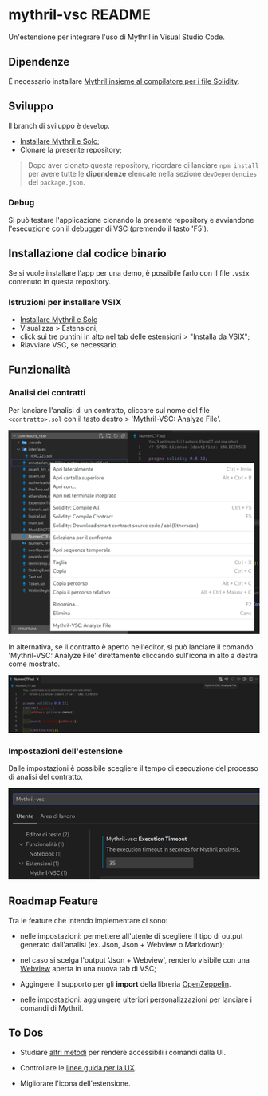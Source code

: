 # mythril-vsc README

Un'estensione per integrare l'uso di Mythril in Visual Studio Code.

## Dipendenze

È necessario installare [Mythril insieme al compilatore per i file Solidity](https://mythril-classic.readthedocs.io/en/master/installation.html).

## Sviluppo

Il branch di sviluppo è `develop`.

- [Installare Mythril e Solc](#dipendenze);
- Clonare la presente repository;

> Dopo aver clonato questa repository, ricordare di lanciare `npm install` per avere tutte le **dipendenze** elencate nella sezione `devDependencies` del `package.json`.

### Debug

Si può testare l'applicazione clonando la presente repository e avviandone l'esecuzione con il debugger di VSC (premendo il tasto 'F5').

## Installazione dal codice binario

Se si vuole installare l'app per una demo, è possibile farlo con il file `.vsix` contenuto in questa repository.

### Istruzioni per installare VSIX

- [Installare Mythril e Solc](#dipendenze)
- Visualizza > Estensioni;
- click sui tre puntini in alto nel tab delle estensioni > "Installa da VSIX";
- Riavviare VSC, se necessario.

## Funzionalità

### Analisi dei contratti

Per lanciare l'analisi di un contratto, cliccare sul nome del file `<contratto>.sol` con il tasto destro > 'Mythril-VSC: Analyze File'.

![Analisi dei contratti](images/analyze.png)

In alternativa, se il contratto è aperto nell'editor, si può lanciare il comando 'Mythril-VSC: Analyze File' direttamente cliccando sull'icona in alto a destra come mostrato.

![Analisi dei contratti da editor](images/analyze-from-editor.png)

### Impostazioni dell'estensione

Dalle impostazioni è possibile scegliere il tempo di esecuzione del processo di analisi del contratto.

![Impostare tempo di esecuzione del processo](images/exec-timeout.png)

## Roadmap Feature

Tra le feature che intendo implementare ci sono:

- nelle impostazioni: permettere all'utente di scegliere il tipo di output generato dall'analisi (ex. Json, Json + Webview o Markdown);

- nel caso si scelga l'output 'Json + Webview', renderlo visibile con una [Webview](https://code.visualstudio.com/api/extension-guides/webview) aperta in una nuova tab di VSC;

- Aggingere il supporto per gli **import** della libreria [OpenZeppelin](https://www.npmjs.com/package/@openzeppelin/contracts#usage).

- nelle impostazioni: aggiungere ulteriori personalizzazioni per lanciare i comandi di Mythril.

## To Dos

- Studiare [altri metodi](https://code.visualstudio.com/api/extension-guides/overview) per rendere accessibili i comandi dalla UI.

- Controllare le [linee guida per la UX](https://code.visualstudio.com/api/ux-guidelines/overview).

- Migliorare l'icona dell'estensione.
